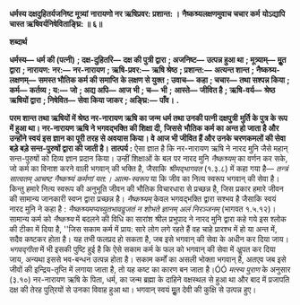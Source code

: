 **धर्मस्य दक्षदुहितर्यजनिष्ट मूत्र्यां** **नारायणो नर ऋषिप्रवर: प्रशान्त: ।** **नैष्कश्र्यलक्षणमुवाच चचार कर्म** **योऽद्यापि चास्त ऋषिवर्यनिषेविताङ्घ्रि: ॥ ६॥** 

**शब्दार्थ** 

**धर्मस्य—** **धर्म की (पत्नी)** **; दक्ष-दुहितरि—** **दक्ष की पुत्री द्वारा** **; अजनिष्ट—** **उत्पन्न हुआ था** **; मूत्र्याम्—** **मूॢत द्वारा** **; नारायण:** **नर:—** **नर-नारायण** **; ऋषि-प्रवर:—** **ऋषि श्रेष्ठ** **; प्रशान्त:—** **अत्यन्त शान्त** **; नैष्कश्र्य-लक्षणम्—** **समस्त भौतिक कर्म की समाप्ति** **के लक्षण से युक्त** **; उवाच—** **कहा** **; चचार—** **तथा सश्पन्न किया** **; कर्म—** **कर्तव्य** **; य:—** **जो** **; अद्य अपि—** **आज भी** **; च—** **भी** **;** **आस्ते—** **जीवित है** **; ऋषि-वर्य—** **श्रेष्ठ ऋषियों द्वारा** **; निषेवित—** **सेवा किया जाकर** **; अङ्घ्रि:—** **पाँव।** **.** 

**परम शान्त तथा ऋषियों में श्रेष्ठ नर-नारायण ऋषि का जन्म धर्म तथा उनकी पत्नी दक्षपुत्री** **मुर्ति के पुत्र के रूप में हुआ था। नर-नारायण ऋषि ने भगवद्भक्ति की शिक्षा दी, जिससे** **भौतिक कर्म का अन्त हो जाता है और उन्होंने स्वयं इस ज्ञान का पूरी तरह से अवयास किया। वे** **आज भी जीवित हैं और उनके चरणकमलों की सेवा बड़े बड़े सन्त-पुरुषों द्वारा की जाती है।** **तात्पर्य :** ऐसा ज्ञात है कि नर-नारायण ऋषि ने नारद मुनि जैसे महान् सन्त-पुरुषों को दिव्य ज्ञान प्रदान किया। उन्हीं शिक्षाओं के बल पर नारद मुनि *नैष्कश्र्यम्* का वर्णन कर सके, जो कर्म का विनाश करने वाली भगवान् की भक्ति है, जैसाकि *श्रीमद्भागवत* (१.३.८) में कहा गया है— *तन्त्रं सात्वतम्* *आचष्ट नैष्कश्र्यं कर्मणां यत:।*  *आत्म-स्वरूप* या कि जीव का नित्य स्वरूप भगवान् की सेवा है। किन्तु हमारे नित्य स्वरूप की अनुभूति जीवन की भौतिक विचारधारा से प्रच्छन्न है, जिस प्रकार हमारे जीवन की सामान्य जानकारी स्वप्न द्वारा प्रच्छन्न है। *नैष्कश्र्यम्* केवल भगवद्भक्ति द्वारा सश्भव है जैसाकि स्वयं नारद मुनि ने कहा है : *नैष्कश्र्यमप्यच्युतभाववॢजतं न शोभते ज्ञानम् अलं निरञ्जनम्* (भागवत १.५.१२)। सामान्य कर्म को *नैष्कश्र्य* में बदलने की विधि का सारांश श्रील प्रभुपाद ने नारद मुनि द्वारा कहे गये इस श्लोक की टीका में दिया है, ''जिस सकाम कर्म में प्राय: सारे लोग लगे रहते हैं वह चाहे प्रारश्भ में हो या अन्त में, सदैव कष्टकर होता है। यह तभी फलप्रद हो सकता है, जब इसे भगवान् की सेवा के अधीन कर दिया जाय। *भगवद्गीता* में भी इसकी पुष्टि हुई है कि ऐसे सकाम कर्म के फल को भगवान् की सेवा में अॢपत कर दिया जाय, अन्यथा इससे भव-बन्धन उत्पन्न होता है। सकाम कर्मों का असली भोक्ता भगवान् है, अतएव जब इसे जीवों की इन्द्रिय-तृप्ति में लगाया जाता है, तो यह कष्ट का कारण बन जाता है।ÓÓ *मत्स्य पुराण* के अनुसार (३.१०) नर-नारायण ऋषि के पिता, धर्म, का जन्म ब्रह्मा के दाहिने वक्षस्थल से हुआ था और बाद में प्रजापति दक्ष की तेरह पुति्रयों से उनका विवाह हुआ था। भगवान् स्वयं मूॢत देवी की कुक्षि से उत्पन्न हुए।  